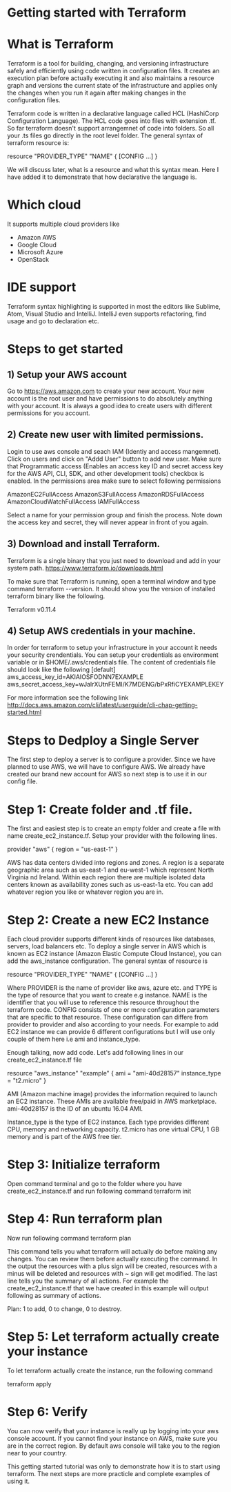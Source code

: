
# Getting started with Terraform


# What is Terraform

Terraform is a tool for building, changing, and versioning infrastructure safely and efficiently using code written in configuration files. It creates an execution plan before actually executing it and also maintains a resource graph and versions the current state of the infrastructure and applies only the changes when you run it again after making changes in the configuration files.

Terraform code is written in a declarative language called HCL (HashiCorp Configuration Language). The HCL code goes into files with extension .tf. So far terraform doesn't support arrangemnet of code into folders. So all your .ts files go directly in the root level folder. The general syntax of terraform resource is:

resource "PROVIDER_TYPE" "NAME" {
  [CONFIG ...]
}

We will discuss later, what is a resource and what this syntax mean. Here I have added it to demonstrate that how declarative the language is.

# Which cloud
It supports multiple cloud providers like
- Amazon AWS
- Google Cloud
- Microsoft Azure
- OpenStack

# IDE support
Terraform syntax highlighting is supported in most the editors like Sublime, Atom, Visual Studio and IntelliJ. IntelliJ even supports refactoring, find usage and go to declaration etc. 

# Steps to get started

## 1) Setup your AWS account
Go to https://aws.amazon.com to create your new account. Your new account is the root user and have permissions to do absolutely anything with your account. It is always a good idea to create users with different permissions for you account.

## 2) Create new user with limited permissions. 
Login to use aws console and seach IAM (Identiy and access mangemnet). Click on users and click on "Addd User" button to add new user. Make sure that Programmatic access (Enables an access key ID and secret access key for the AWS API, CLI, SDK, and other development tools) checkbox is enabled. In the permissions area make sure to select following permissions

AmazonEC2FullAccess
AmazonS3FullAccess
AmazonRDSFullAccess
AmazonCloudWatchFullAccess
IAMFullAccess

Select a name for your permission group and finish the process. Note down the access key and secret, they will never appear in front of you again.


## 3) Download and install Terraform. 
Terraform is a single binary that you just need to download and add in your system path. 
https://www.terraform.io/downloads.html

To make sure that Terraform is running, open a terminal window and type command terraform --version. It should show you the version of installed terraform binary like the following.

Terraform v0.11.4

## 4) Setup AWS credentials in your machine.
In order for terraform to setup your infrastructure in your account it needs your security crendentials. You can setup your credentials as environment variable or in $HOME/.aws/credentials file. The content of credentials file should look like the following
[default]
aws_access_key_id=AKIAIOSFODNN7EXAMPLE
aws_secret_access_key=wJalrXUtnFEMI/K7MDENG/bPxRfiCYEXAMPLEKEY

For more information see the following link
http://docs.aws.amazon.com/cli/latest/userguide/cli-chap-getting-started.html


# Steps to Dedploy a Single Server
The first step to deploy a server is to configure a provider. Since we have planned to use AWS, we will have to configure AWS. We already have created our brand new account for AWS so next step is to use it in our config file.


# Step 1: Create folder and .tf file.
The first and easiest step is to create an empty folder and create a file with name create_ec2_instance.tf. Setup your provider with the following lines.

provider "aws" {
  region = "us-east-1"
}

AWS has data centers divided into regions and zones. A region is a separate geographic area such as us-east-1 and eu-west-1 which represent North Virginia nd Ireland. Within each region there are multiple isolated data centers known as availability zones such as us-east-1a etc. You can add whatever region you like or whatever region you are in.

# Step 2: Create a new EC2 Instance 
Each cloud provider supports different kinds of resources like databases, servers, load balancers etc. To deploy a single server in AWS which is known as EC2 instance (Amazon Elastic Compute Cloud Instance), you can add the aws_instance configuration. The general syntax of resource is

resource "PROVIDER_TYPE" "NAME" {
  [CONFIG ...]
}

Where PROVIDER is the name of provider like aws, azure etc. and TYPE is the type of resource that you want to create e.g instance. NAME is the identifier that you will use to reference this resource throughout the terraform code. CONFIG consists of one or more configuration parameters that are specific to that resource. These configuration can differe from provider to provider and also according to your needs. For example to add EC2 instance we can provide 6 different configurations but I will use only couple of them here i.e ami and instance_type.

Enough talking, now add code. Let's add following lines in our create_ec2_instance.tf file

resource "aws_instance" "example" {
  ami           = "ami-40d28157"
  instance_type = "t2.micro"
}

AMI (Amazon machine image) provides the information required to launch an EC2 instance. These AMIs are available free/paid in AWS marketplace. ami-40d28157 is the ID of an ubuntu 16.04 AMI.

Instance_type is the type of EC2 instance. Each type provides different CPU, memory and networking capacity. t2.micro has one virtual CPU, 1 GB memory and is part of the AWS free tier. 

# Step 3: Initialize terraform
Open command terminal and go to the folder where you have create_ec2_instance.tf and run following command
terraform init

# Step 4: Run terraform plan
Now run following command
terraform plan

This command tells you what terraform will actually do before making any changes. You can review them before actually executing the command. In the output the resources with a plus sign will be created, resources with a minus will be deleted and resources with ~ sign will get modified. The last line tells you the summary of all actions. For example the create_ec2_instance.tf that we have created in this example will output following as summary of actions.

Plan: 1 to add, 0 to change, 0 to destroy.

# Step 5: Let terraform actually create your instance
To let terraform actually create the instance, run the following command

terraform apply

# Step 6: Verify
You can now verify that your instance is really up by logging into your aws console account.
If you cannot find your instance on AWS, make sure you are in the correct region. By default aws console will take you to the region near to your country.

This getting started tutorial was only to demonstrate how it is to start using terraform. The next steps are more practicle and complete examples of using it.
